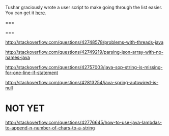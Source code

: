 Tushar graciously wrote a user script to make going through the list easier. You can get it [here](https://github.com/tusharjadhav219/Userscript-for-delete-candidates).

===

===


http://stackoverflow.com/questions/42748578/problems-with-threads-java

http://stackoverflow.com/questions/42749219/parsing-json-array-with-no-names-java

http://stackoverflow.com/questions/42757003/java-sop-string-is-missing-for-one-line-if-statement

http://stackoverflow.com/questions/42813254/java-spring-autowired-is-null

NOT YET
=====



http://stackoverflow.com/questions/42776645/how-to-use-java-lambdas-to-append-n-number-of-chars-to-a-string
